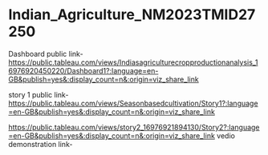 # Indian_Agriculture_NM2023TMID27250


Dashboard public link- https://public.tableau.com/views/Indiasagriculturecropproductionanalysis_16976920450220/Dashboard1?:language=en-GB&publish=yes&:display_count=n&:origin=viz_share_link

story 1 public link-https://public.tableau.com/views/Seasonbasedcultivation/Story1?:language=en-GB&publish=yes&:display_count=n&:origin=viz_share_link

https://public.tableau.com/views/story2_16976921894130/Story2?:language=en-GB&publish=yes&:display_count=n&:origin=viz_share_link
vedio demonstration link-
